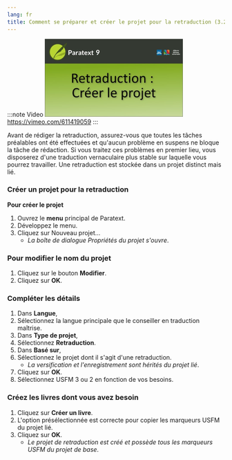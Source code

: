 ```yaml
---
lang: fr
title: Comment se préparer et créer le projet pour la retraduction (3.2b)
---
```


:::note Video
[![ ](../../media/3.2b.png)](https://vimeo.com/611419059)  
https://vimeo.com/611419059
:::

Avant de rédiger la retraduction, assurez-vous que toutes les tâches préalables ont été effectuées et qu'aucun problème en suspens ne bloque la tâche de rédaction. Si vous traitez ces problèmes en premier lieu, vous disposerez d'une traduction vernaculaire plus stable sur laquelle vous pourrez travailler. Une retraduction est stockée dans un projet distinct mais lié.

### Créer un projet pour la retraduction

**Pour créer le projet**

1.  Ouvrez le **menu** principal de Paratext.
1.  Développez le menu.
1.  Cliquez sur Nouveau projet…  
     -  *La boîte de dialogue Propriétés du projet s'ouvre*.

### Pour modifier le nom du projet

1.  Cliquez sur le bouton **Modifier**.
1.  Cliquez sur **OK**.

### Compléter les détails
1.  Dans **Langue**,
1.  Sélectionnez la langue principale que le conseiller en traduction maîtrise.
1.  Dans **Type de projet**,
1.  Sélectionnez **Retraduction**.
1.  Dans **Basé sur**,
1.  Sélectionnez le projet dont il s'agit d'une retraduction.  
     -  *La versification et l'enregistrement sont hérités du projet lié*.
1.  Cliquez sur **OK**.
1.  Sélectionnez USFM 3 ou 2 en fonction de vos besoins.

### Créez les livres dont vous avez besoin
1.  Cliquez sur **Créer un livre**.
1.  L'option présélectionnée est correcte pour copier les marqueurs USFM du projet lié.
1.  Cliquez sur **OK**.  
    -  *Le projet de retraduction est créé et possède tous les marqueurs USFM du projet de base*.

